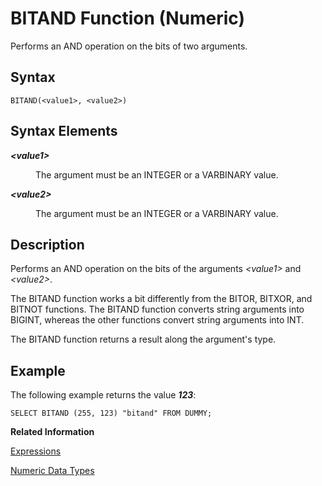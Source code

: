 <!-- loio20db6dd3751910148a57978452f92bbd -->

# BITAND Function \(Numeric\)

Performs an AND operation on the bits of two arguments.



<a name="loio20db6dd3751910148a57978452f92bbd__sql_function_bitand_1sql_function_bitand_syntax"/>

## Syntax

```
BITAND(<value1>, <value2>)
```



## Syntax Elements


<dl>
<dt><b>

*<value1\>*

</b></dt>
<dd>

The argument must be an INTEGER or a VARBINARY value.



</dd><dt><b>

*<value2\>*

</b></dt>
<dd>

The argument must be an INTEGER or a VARBINARY value.



</dd>
</dl>



<a name="loio20db6dd3751910148a57978452f92bbd__sql_function_bitand_1sql_function_bitand_description"/>

## Description

Performs an AND operation on the bits of the arguments *<value1\>* and *<value2\>*.

The BITAND function works a bit differently from the BITOR, BITXOR, and BITNOT functions. The BITAND function converts string arguments into BIGINT, whereas the other functions convert string arguments into INT.

The BITAND function returns a result along the argument's type.



<a name="loio20db6dd3751910148a57978452f92bbd__sql_function_bitand_1sql_function_bitand_examples"/>

## Example

The following example returns the value ***123***:

```
SELECT BITAND (255, 123) "bitand" FROM DUMMY;
```

**Related Information**  


[Expressions](../expressions-20a4389.md "An expression is a clause that can be evaluated to return values.")

[Numeric Data Types](../numeric-data-types-4ee2f26.md "Numeric data types are used to store numeric information.")

